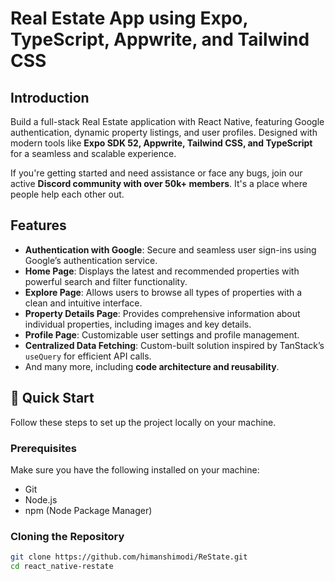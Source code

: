 # Real Estate App using Expo, TypeScript, Appwrite, and Tailwind CSS

## Introduction
Build a full-stack Real Estate application with React Native, featuring Google authentication, dynamic property listings, and user profiles. Designed with modern tools like **Expo SDK 52, Appwrite, Tailwind CSS, and TypeScript** for a seamless and scalable experience.

If you're getting started and need assistance or face any bugs, join our active **Discord community with over 50k+ members**. It's a place where people help each other out.

## Features

- **Authentication with Google**: Secure and seamless user sign-ins using Google’s authentication service.
- **Home Page**: Displays the latest and recommended properties with powerful search and filter functionality.
- **Explore Page**: Allows users to browse all types of properties with a clean and intuitive interface.
- **Property Details Page**: Provides comprehensive information about individual properties, including images and key details.
- **Profile Page**: Customizable user settings and profile management.
- **Centralized Data Fetching**: Custom-built solution inspired by TanStack’s `useQuery` for efficient API calls.
- And many more, including **code architecture and reusability**.

## 🤸 Quick Start
Follow these steps to set up the project locally on your machine.

### Prerequisites
Make sure you have the following installed on your machine:

- Git
- Node.js
- npm (Node Package Manager)

### Cloning the Repository
```sh
git clone https://github.com/himanshimodi/ReState.git
cd react_native-restate
